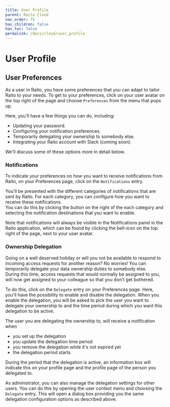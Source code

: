 ```yaml
---
title: User Profile
parent: Raito Cloud
nav_order: 75
has_children: false
has_toc: false
permalink: /docs/cloud/user_profile
---
```


# User Profile
## User Preferences
As a user in Raito, you have some preferences that you can adapt to tailor Raito to your needs. To get to your preferences, click on your user avatar on the top right of the page and choose `Preferences` from the menu that pops up.

Here, you'll have a few things you can do, including:
 - Updating your password.
 - Configuring your notification preferences.
 - Temporarily delegating your ownership to somebody else.
 - Integrating your Raito account with Slack (coming soon).

We'll discuss some of these options more in detail below.

### Notifications
To indicate your preferences on how you want to receive notifications from Raito, on your Preferences page, click on the `Notifications` entry.

You'll be presented with the different categories of notifications that are sent by Raito. For each category, you can configure how you want to receive these notifications.  
You can do this by clicking the button on the right of the each category and selecting the notification destinations that you want to enable.

Note that notifications will always be visible in the Notifications panel in the Raito application, which can be found by clicking the bell-icon on the top right of the page, next to your user avatar.

### Ownership Delegation
Going on a well deserved holiday or will you not be available to respond to incoming access requests for another reason? No worries! You can temporarily delegate your data ownership duties to somebody else.  
During this time, access requests that would normally be assigned to you, will now get assigned to your colleague so that you don't get bothered.

To do this, click on the `Delegate` entry on your Preferences page. Here, you'll have the possibility to enable and disable the delegation. When you enable the delegation, you will be asked to pick the user you want to delegate your ownership to and the time period during which you want this delegation to be active.

The user you are delegating the ownership to, will receive a notification when 
 - you set up the delegation
 - you update the delegation time period
 - you remove the delegation while it's not expired yet
 - the delegation period starts

During the period that the delegation is active, an information box will indicate this on your profile page and the profile page of the person you delegated to.

As administrator, you can also manage the delegation settings for other users. You can do this by opening the user context menu and choosing the `Delegate` entry. This will open a dialog box providing you the same delegation configuration options as described above.